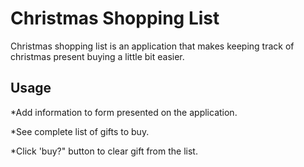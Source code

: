 # Christmas Shopping List

Christmas shopping list is an application that makes keeping track of christmas present buying a little bit easier. 

## Usage 

*Add information to form presented on the application.

*See complete list of gifts to buy.

*Click 'buy?" button to clear gift from the list.
